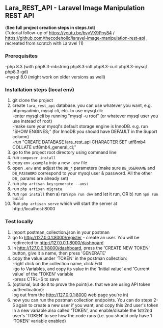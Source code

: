 ## Lara_REST_API - Laravel Image Manipulation REST API
(**See full project creation steps in steps.txt**)  
(Tutorial follow-up of https://youtu.be/bvvVX9Pny84 / https://github.com/thecodeholic/laravel-image-manipulation-rest-api ,
recreated from scratch with Laravel 11)

### Prerequisites
-php 8.3 (with php8.3-mbstring php8.3-intl php8.3-curl php8.3-mysql php8.3-gd)  
-mysql 8.0 (might work on older versions as well)

### Installation steps (local env)
1. git clone the project
2. create `lara_rest_api` database. you can use whatever you want, e.g. phpmyadmin, mysql cli, etc. to use mysql cli:  
    -enter mysql cli by running "mysql -u root" (or whatever mysql user you use instead of root)  
    -make sure your mysql's default storage engine is InnoDB. e.g. run "SHOW ENGINES;" (for InnoDB you should have DEFAULT in the Suport column)  
    -run "CREATE DATABASE lara_rest_api CHARACTER SET utf8mb4 COLLATE utf8mb4_general_ci;"  
3. go to the project root directory using command line
4. run `composer install`
5. copy `env.example` into a new `.env` file 
6. open `.env` and adjust the `DB_*` parameters (make sure `DB_USERNAME` and `DB_PASSWORD` correspond to your mysql user & password. All the 
other `DB_` params are already set)
7. run `php artisan key:generate --ansi`
8. run `php artisan migrate`
9. run `npm install` then a) run `npm run dev` and let it run, OR b) run `npm run build`
10. Run `php artisan serve` which will start the server at http://localhost:8000

### Test locally
1. import postman_collection.json in your postman
2. go to http://127.0.0.1:8000/register - create an user. You will be redirected to http://127.0.0.1:8000/dashboard
3. in http://127.0.0.1:8000/dashboard, press the 'CREATE NEW TOKEN' button, give it a name, then press 'GENERATE'
4. copy the value under 'TOKEN' in the postman collection:  
    -right click on the collection name, click Edit  
    -go to Variables, and copy its value in the 'Initial value' and 'Current value' of the 'TOKEN' variable  
    -press CTRL+S to save
5. (optional, but do it to prove the point(i.e. that we are using API token authentication):  
log out from the http://127.0.0.1:8000  web page you're in)
6. now you can run the postman collection endpoints. You can do steps 2-5 again to create a new user if you want,
and copy this 2nd user's token in a new variable also called 'TOKEN', and enable/disable the 1st/2nd user's 'TOKEN'
to see how the code runs (i.e. you should only have 1 'TOKEN' variable enabled)